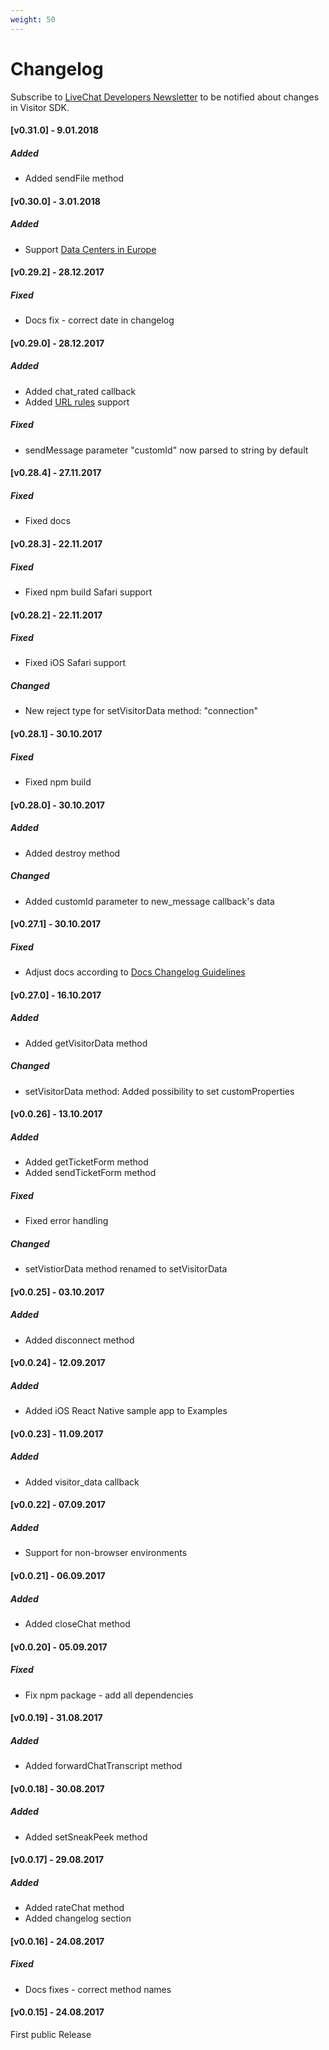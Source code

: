 ```yaml
---
weight: 50
---
```


# Changelog

Subscribe to [LiveChat Developers Newsletter](http://eepurl.com/V75-9) to be
notified about changes in Visitor SDK.

#### [v0.31.0] - 9.01.2018

##### Added

* Added sendFile method

#### [v0.30.0] - 3.01.2018

##### Added

* Support [Data Centers in Europe](https://www.livechatinc.com/features/security/data-center-in-europe/)

#### [v0.29.2] - 28.12.2017

##### Fixed

* Docs fix - correct date in changelog

#### [v0.29.0] - 28.12.2017

##### Added

* Added chat_rated callback
* Added [URL rules](https://www.livechatinc.com/kb/setting-up-url-rules-for-groups/) support

##### Fixed

* sendMessage parameter "customId" now parsed to string by default

#### [v0.28.4] - 27.11.2017

##### Fixed

* Fixed docs

#### [v0.28.3] - 22.11.2017

##### Fixed

* Fixed npm build Safari support

#### [v0.28.2] - 22.11.2017

##### Fixed

* Fixed iOS Safari support

##### Changed

* New reject type for setVisitorData method: "connection"

#### [v0.28.1] - 30.10.2017

##### Fixed

* Fixed npm build

#### [v0.28.0] - 30.10.2017

##### Added

* Added destroy method

##### Changed

* Added customId parameter to new_message callback's data

#### [v0.27.1] - 30.10.2017

##### Fixed

* Adjust docs according to
  [Docs Changelog Guidelines](https://github.com/livechat/docs-templates/blob/master/docs-changelog-guidelines.md)

#### [v0.27.0] - 16.10.2017

##### Added

* Added getVisitorData method

##### Changed

* setVisitorData method: Added possibility to set customProperties

#### [v0.0.26] - 13.10.2017

##### Added

* Added getTicketForm method
* Added sendTicketForm method

##### Fixed

* Fixed error handling

##### Changed

* setVistiorData method renamed to setVisitorData

#### [v0.0.25] - 03.10.2017

##### Added

* Added disconnect method

#### [v0.0.24] - 12.09.2017

##### Added

* Added iOS React Native sample app to Examples

#### [v0.0.23] - 11.09.2017

##### Added

* Added visitor_data callback

#### [v0.0.22] - 07.09.2017

##### Added

* Support for non-browser environments

#### [v0.0.21] - 06.09.2017

##### Added

* Added closeChat method

#### [v0.0.20] - 05.09.2017

##### Fixed

* Fix npm package - add all dependencies

#### [v0.0.19] - 31.08.2017

##### Added

* Added forwardChatTranscript method

#### [v0.0.18] - 30.08.2017

##### Added

* Added setSneakPeek method

#### [v0.0.17] - 29.08.2017

##### Added

* Added rateChat method
* Added changelog section

#### [v0.0.16] - 24.08.2017

##### Fixed

* Docs fixes - correct method names

#### [v0.0.15] - 24.08.2017

First public Release